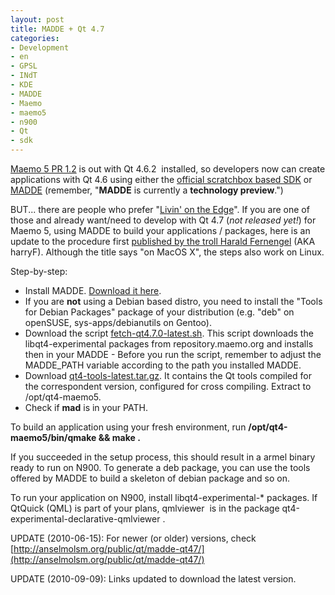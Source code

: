 ```yaml
---
layout: post
title: MADDE + Qt 4.7
categories:
- Development
- en
- GPSL
- INdT
- KDE
- MADDE
- Maemo
- maemo5
- n900
- Qt
- sdk
---
```

[Maemo 5 PR 1.2](http://wiki.maemo.org/Maemo_5/PR1.2) is out with Qt 4.6.2  installed, so developers now can create applications with Qt 4.6 using either the [official scratchbox based SDK](http://wiki.maemo.org/Documentation/Maemo_5_Final_SDK_Installation) or [MADDE](http://wiki.maemo.org/MADDE) (remember, "**MADDE** is currently a **technology preview**.")

BUT... there are people who prefer "[Livin' on the Edge](http://www.youtube.com/watch?v=q95BRB_BPiU)". If you are one of those and already want/need to develop with Qt 4.7 (<em>not released yet!</em>) for Maemo 5, using MADDE to build your applications / packages, here is an update to the procedure first [published by the troll ﻿Harald Fernengel](http://labs.trolltech.com/blogs/2010/02/08/qt-46-for-maemo-5-applications-on-mac-os-x-take-ii/) (AKA harryF). Although the title says "on MacOS X", the steps also work on Linux.

Step-by-step:

  * Install MADDE. [Download it here](http://tablets-dev.nokia.com/MADDE.php).
  * If you are **not** using a Debian based distro, you need to install the "﻿﻿Tools for Debian Packages" package of your distribution (e.g. "deb" on openSUSE, sys-apps/debianutils on Gentoo).
  * Download the script ﻿[fetch-qt4.7.0-latest.sh](http://anselmolsm.org/public/qt/madde-qt47/fetch-qt4.7.0-latest.sh). This script downloads the libqt4-experimental packages from repository.maemo.org and installs then in your MADDE - Before you run the script, remember to adjust the MADDE_PATH variable according to the path you installed MADDE.
  * Download [qt4-tools-latest.tar.gz](http://anselmolsm.org/public/qt/madde-qt47/qt4-tools-latest.tar.gz). It contains the Qt tools compiled for the correspondent version, configured for cross compiling. Extract to /opt/qt4-maemo5.
  * Check if **mad** is in your PATH.

To build an application using your fresh environment, run **/opt/qt4-maemo5/bin/qmake && make .**

If you succeeded in the setup process, this should result in a armel binary ready to run on N900. To generate a deb package, you can use the tools offered by MADDE to build a skeleton of debian package and so on.

To run your application on N900, install libqt4-experimental-* packages. If QtQuick (QML) is part of your plans, qmlviewer  is in the package qt4-experimental-declarative-qmlviewer .

UPDATE (2010-06-15): For newer (or older) versions, check [http://anselmolsm.org/public/qt/madde-qt47/](http://anselmolsm.org/public/qt/madde-qt47/)

UPDATE (2010-09-09): Links updated to download the latest version.